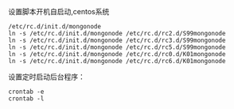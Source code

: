 设置脚本开机自启动,centos系统

	/etc/rc.d/init.d/mongonode
	ln -s /etc/rc.d/init.d/mongonode /etc/rc.d/rc2.d/S99mongonode
	ln -s /etc/rc.d/init.d/mongonode /etc/rc.d/rc3.d/S99mongonode
	ln -s /etc/rc.d/init.d/mongonode /etc/rc.d/rc5.d/S99mongonode
	ln -s /etc/rc.d/init.d/mongonode /etc/rc.d/rc0.d/K01mongonode
	ln -s /etc/rc.d/init.d/mongonode /etc/rc.d/rc6.d/K01mongonode

设置定时启动后台程序：

	crontab -e
	crontab -l